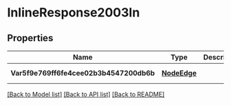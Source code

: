 # InlineResponse2003In

## Properties
Name | Type | Description | Notes
------------ | ------------- | ------------- | -------------
**Var5f9e769ff6fe4cee02b3b4547200db6b** | [**NodeEdge**](NodeEdge.md) |  | [default to null]

[[Back to Model list]](../README.md#documentation-for-models) [[Back to API list]](../README.md#documentation-for-api-endpoints) [[Back to README]](../README.md)



